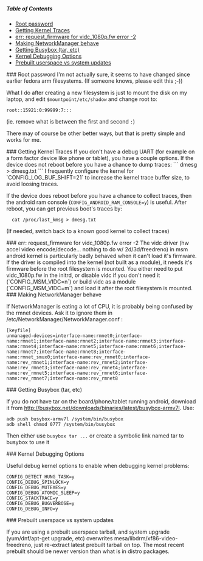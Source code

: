 ##### Table of Contents
* [Root password](#rootpasswd)
* [Getting Kernel Traces](#kerneltraces)
* [err: request_firmware for vidc_1080p.fw error -2](#vidcfwerr)
* [Making NetworkManager behave](#networkmanager)
* [Getting Busybox (tar, etc)](#busybox)
* [Kernel Debugging Options](#kerneldbgopt)
* [Prebuilt userspace vs system updates](#prebuiltupdate)


<a name="rootpasswd"/>
### Root password
I'm not actually sure, it seems to have changed since earlier fedora arm filesystems.  (If someone knows, please edit this ;-))

What I do after creating a new filesystem is just to mount the disk on my laptop, and edit `$mountpoint/etc/shadow` and change root to:

    root::15921:0:99999:7:::

(ie. remove what is between the first and second `:`)

There may of course be other better ways, but that is pretty simple and works for me.

<a name="kerneltraces"/>
### Getting Kernel Traces
If you don't have a debug UART (for example on a form factor device like phone or tablet), you have a couple options.  If the device does not reboot before you have a chance to dump traces:
```
  dmesg > dmesg.txt
```
I frequently configure the kernel for `CONFIG_LOG_BUF_SHIFT=21` to increase the kernel trace buffer size, to avoid loosing traces.

If the device does reboot before you have a chance to collect traces, then the android ram console (`CONFIG_ANDROID_RAM_CONSOLE=y`) is useful.  After reboot, you can get previous boot's traces by:
```
  cat /proc/last_kmsg > dmesg.txt
```
(If needed, switch back to a known good kernel to collect traces)

<a name="vidcfwerr"/>
### err: request_firmware for vidc_1080p.fw error -2
The vidc driver (hw accel video encode/decode... nothing to do w/ 2d/3d/freedreno) in msm android kernel is particularly badly behaved when it can't load it's firmware.  If the driver is compiled into the kernel (not built as a module), it needs it's firmware before the root filesystem is mounted.  You either need to put vidc_1080p.fw in the initrd, or disable vidc if you don't need it (`CONFIG_MSM_VIDC=n`) or build vidc as a module (`CONFIG_MSM_VIDC=m`) and load it after the root filesystem is mounted.

<a name="networkmanager"/>
### Making NetworkManager behave

If NetworkManager is eating a lot of CPU, it is probably being confused by the rmnet devices. Ask it to ignore them in /etc/NetworkManager/NetworkManager.conf :

    [keyfile]
    unmanaged-devices=interface-name:rmnet0;interface-name:rmnet1;interface-name:rmnet2;interface-name:rmnet3;interface-name:rmnet4;interface-name:rmnet5;interface-name:rmnet6;interface-name:rmnet7;interface-name:rmnet8;interface-name:rmnet_smux0;interface-name:rev_rmnet0;interface-name:rev_rmnet1;interface-name:rev_rmnet2;interface-name:rev_rmnet3;interface-name:rev_rmnet4;interface-name:rev_rmnet5;interface-name:rev_rmnet6;interface-name:rev_rmnet7;interface-name:rev_rmnet8

<a name="busybox"/>
### Getting Busybox (tar, etc)

If you do not have tar on the board/phone/tablet running android, download it from http://busybox.net/downloads/binaries/latest/busybox-armv7l. Use: 

    adb push busybox-armv7l /system/bin/busybox
    adb shell chmod 0777 /system/bin/busybox

Then either use `busybox tar ...` or create a symbolic link named tar to busybox to use it

<a name="kerneldbgopt"/>
### Kernel Debugging Options

Useful debug kernel options to enable when debugging kernel problems:

    CONFIG_DETECT_HUNG_TASK=y
    CONFIG_DEBUG_SPINLOCK=y
    CONFIG_DEBUG_MUTEXES=y
    CONFIG_DEBUG_ATOMIC_SLEEP=y
    CONFIG_STACKTRACE=y
    CONFIG_DEBUG_BUGVERBOSE=y
    CONFIG_DEBUG_INFO=y

<a name="prebuiltupdate"/>
### Prebuilt userspace vs system updates

If you are using a prebuilt userspace tarball, and system upgrade (yum/dnf/apt-get upgrade, etc) overwrites mesa/libdrm/xf86-video-freedreno, just re-extract latest prebuilt tarball on top.  The most recent prebuilt should be newer version than what is in distro packages.
